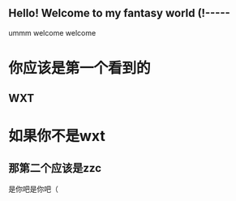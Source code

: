 ## Hello! Welcome to my fantasy world (!----- ##
ummm welcome welcome
# 你应该是第一个看到的
## WXT
# 如果你不是wxt
## 那第二个应该是zzc
是你吧是你吧（
